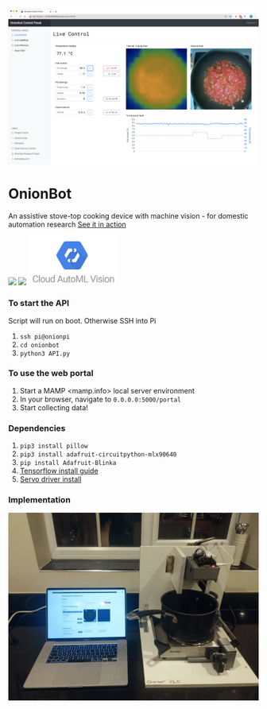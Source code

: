 ![alt text](https://github.com/bencobley/onionbot/blob/master/img/portal.png)

# OnionBot
An assistive stove-top cooking device with machine vision - for domestic automation research
[See it in action](https://youtu.be/l-FsY-qU2Vw)

<p float="left">
    <img src="https://www.raspberrypi.org/wp-content/uploads/2011/10/Raspi-PGB001.png" height="100"/>
    <img src="https://www.nasuni.com/wp-content/uploads/2019/10/googleCloudPartner.png" height="100"/>
    <img src="https://github.com/bencobley/onionbot/blob/master/img/automl.png" height="100"/>
</p>


### To start the API 
Script will run on boot. Otherwise SSH into Pi 
1. `ssh pi@onionpi`
2. `cd onionbot`
3. `python3 API.py`

### To use the web portal
1. Start a MAMP <mamp.info> local server environment
2. In your browser, navigate to `0.0.0.0:5000/portal`
3. Start collecting data! 

### Dependencies
1. `pip3 install pillow`
2. `pip3 install adafruit-circuitpython-mlx90640`
3. `pip install Adafruit-Blinka`
4. [Tensorflow install guide](https://www.tensorflow.org/lite/models/image_classification/overview)
5. [Servo driver install](http://parallax.com/product/900-00008)

### Implementation
![alt text](https://github.com/bencobley/onionbot/blob/master/img/hardware.jpg)
